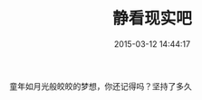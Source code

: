 ﻿---
layout: post
title: 静看现实吧
date:  2015-03-12 14:44:17   
category: 日记
tags: 诗词
---

童年如月光般皎皎的梦想，你还记得吗？坚持了多久























